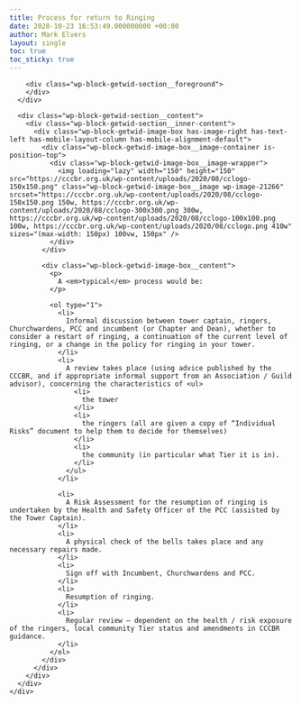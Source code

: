 ```yaml
---
title: Process for return to Ringing
date: 2020-10-23 16:53:49.000000000 +00:00
author: Mark Elvers
layout: single
toc: true
toc_sticky: true
---
```

<div class="wp-block-getwid-section">
  <div class="wp-block-getwid-section__wrapper">
    <div class="wp-block-getwid-section__inner-wrapper">
      <div class="wp-block-getwid-section__background-holder">
        <div class="wp-block-getwid-section__background">
        </div>
        
        <div class="wp-block-getwid-section__foreground">
        </div>
      </div>
      
      <div class="wp-block-getwid-section__content">
        <div class="wp-block-getwid-section__inner-content">
          <div class="wp-block-getwid-image-box has-image-right has-text-left has-mobile-layout-column has-mobile-alignment-default">
            <div class="wp-block-getwid-image-box__image-container is-position-top">
              <div class="wp-block-getwid-image-box__image-wrapper">
                <img loading="lazy" width="150" height="150" src="https://cccbr.org.uk/wp-content/uploads/2020/08/cclogo-150x150.png" class="wp-block-getwid-image-box__image wp-image-21266" srcset="https://cccbr.org.uk/wp-content/uploads/2020/08/cclogo-150x150.png 150w, https://cccbr.org.uk/wp-content/uploads/2020/08/cclogo-300x300.png 300w, https://cccbr.org.uk/wp-content/uploads/2020/08/cclogo-100x100.png 100w, https://cccbr.org.uk/wp-content/uploads/2020/08/cclogo.png 410w" sizes="(max-width: 150px) 100vw, 150px" />
              </div>
            </div>
            
            <div class="wp-block-getwid-image-box__content">
              <p>
                A <em>typical</em> process would be:
              </p>
              
              <ol type="1">
                <li>
                  Informal discussion between tower captain, ringers, Churchwardens, PCC and incumbent (or Chapter and Dean), whether to consider a restart of ringing, a continuation of the current level of ringing, or a change in the policy for ringing in your tower.  
                </li>
                <li>
                  A review takes place (using advice published by the CCCBR, and if appropriate informal support from an Association / Guild advisor), concerning the characteristics of <ul>
                    <li>
                      the tower
                    </li>
                    <li>
                      the ringers (all are given a copy of “Individual Risks” document to help them to decide for themselves)
                    </li>
                    <li>
                      the community (in particular what Tier it is in).
                    </li>
                  </ul>
                </li>
                
                <li>
                  A Risk Assessment for the resumption of ringing is undertaken by the Health and Safety Officer of the PCC (assisted by the Tower Captain).
                </li>
                <li>
                  A physical check of the bells takes place and any necessary repairs made.
                </li>
                <li>
                  Sign off with Incumbent, Churchwardens and PCC.
                </li>
                <li>
                  Resumption of ringing.
                </li>
                <li>
                  Regular review – dependent on the health / risk exposure of the ringers, local community Tier status and amendments in CCCBR guidance.
                </li>
              </ol>
            </div>
          </div>
        </div>
      </div>
    </div>
  </div>
</div>
